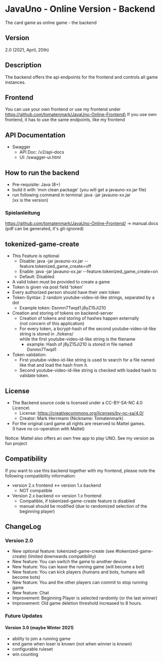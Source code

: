 # JavaUno - Online Version - Backend

The card game as online game - the backend

## Version
2.0 (2021, April, 20th)

## Description
The backend offers the api endpoints for the frontend and controls all game instances.

## Frontend
You can use your own frontend or use my frontend under https://github.com/tomatenmark/JavaUno-Online-Frontend\
If you use own frontend, it has to use the same endpoints, like my frontend

## API Documentation
* Swagger
    * API Doc: /v2/api-docs
    * UI: /swagger-ui.html
    
## How to run the backend
* Pre-requisite: Java (8+)
* build it with 'mvn clean package' (you will get a javauno-xx.jar file)
* run following command in terminal: java -jar javauno-xx.jar\
  (xx is the version)

### Spielanleitung
https://github.com/tomatenmark/JavaUno-Online-Frontend/ ->  manual.docs
(pdf can be generated, it's git-ignored)

## tokenized-game-create
* This Feature is optional
  * Disable: java -jar javauno-xx.jar --feature.tokenized_game_create=off
  * Enable: java -jar javauno-xx.jar --feature.tokenized_game_create=on
  * Default: Disabled
* A valid token must be provided to create a game
* Token is given via post field 'token'
* Every authorized person should have their own token
* Token-Syntax: 2 random youtube-video-id-like strings, separated by a dot
  * Example token: Dsnmn7Twqd1.j8yZ15Ji210
* Creation and storing of tokens on backend-server
  * Creation of tokens and storing of hashes happen externally\
    (not concern of this application)
  * For every token, a bcrypt-hash of the second youtube-video-id-like string is stored in ./tokens/\
    while the first youtube-video-id-like string is the filename
    * example: Hash of j8yZ15Ji210 is stored in file named Dsnmn7Twqd1
* Token validation:
  * First youtube-video-id-like string is used to search for a file named like that and load the hash from it.
  * Second youtube-video-id-like string is checked with loaded hash to validate token.
  
## License
* The Backend source code is licensed under a CC-BY-SA-NC 4.0 Licence\
   * License: https://creativecommons.org/licenses/by-nc-sa/4.0/
   * Creator: Mark Herrmann (Nickname: Tomatenmark)
* For the original card game all rights are reserved to Mattel games.\
  (I have no co-operation with Mattel)
  
Notice: Mattel also offers an own free app to play UNO.
See my version as fun project

## Compatibility
If you want to use this backend together with my frontend, please note the following compatibility information:
* version 2.x frontend <-> version 1.x backend
  * NOT compatible
* Version 2.x backend <-> version 1.x frontend
  * Compatible, if tokenized-game-create feature is disabled
  * manual should be modified (due to randomized selection of the beginning player)

## ChangeLog

### Version 2.0
* New optional feature: tokenized-game-create (see #tokenized-game-create) (limited downwards compatibility)
* New feature: You can switch the game to another device
* New feature: You can leave the running game (will become a bot)
* New feature: You can kick players (humans and bots, humans will become bots)
* New feature: You and the other players can commit to stop running game
* New feature: Chat
* Improvement: Beginning Player is selected randomly (or the last winner)
* Improvement: Old game deletion threshold increased to 8 hours.

### Future Updates

#### Version 3.0 (maybe Winter 2021)
* ability to join a running game
* end game when loser is known (not when winner is known)
* configurable ruleset
* win counting
